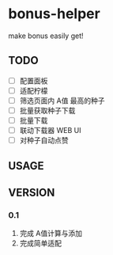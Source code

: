 # bonus-helper

make bonus easily get!

## TODO

- [ ] 配置面板
- [ ] 适配柠檬
- [ ] 筛选页面内 A值 最高的种子
- [ ] 批量获取种子下载
- [ ] 批量下载
- [ ] 联动下载器 WEB UI
- [ ] 对种子自动点赞

## USAGE

## VERSION

### 0.1 

1. 完成 A值计算与添加
2. 完成简单适配
